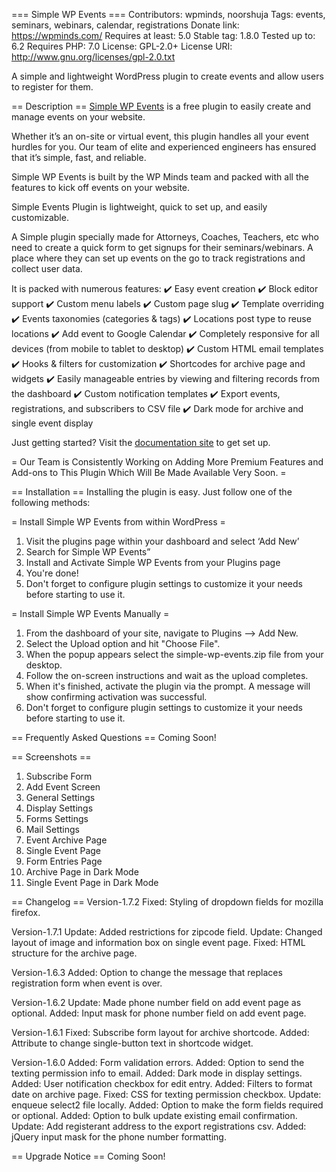 === Simple WP Events ===
Contributors: wpminds, noorshuja
Tags: events, seminars, webinars, calendar, registrations
Donate link: https://wpminds.com/
Requires at least: 5.0
Stable tag: 1.8.0
Tested up to: 6.2
Requires PHP: 7.0
License: GPL-2.0+
License URI: http://www.gnu.org/licenses/gpl-2.0.txt

A simple and lightweight WordPress plugin to create events and allow users to register for them.

== Description ==
[Simple WP Events](https://simplewpevents.com/) is a free plugin to easily create and manage events on your website.

Whether it’s an on-site or virtual event, this plugin handles all your event hurdles for you. Our team of elite and experienced engineers has ensured that it’s simple, fast, and reliable.

Simple WP Events is built by the WP Minds team and packed with all the features to kick off events on your website.

Simple Events Plugin is lightweight, quick to set up, and easily customizable.

A Simple plugin specially made for Attorneys, Coaches, Teachers, etc who need to create a quick form to get signups for their seminars/webinars. A place where they can set up events on the go to track registrations and collect user data.
 
It is packed with numerous features:
✔️ Easy event creation
✔️ Block editor support
✔️ Custom menu labels
✔️ Custom page slug
✔️ Template overriding
✔️ Events taxonomies (categories & tags)
✔️ Locations post type to reuse locations
✔️ Add event to Google Calendar
✔️ Completely responsive for all devices (from mobile to tablet to desktop)
✔️ Custom HTML email templates
✔️ Hooks & filters for customization
✔️ Shortcodes for archive page and widgets
✔️ Easily manageable entries by viewing and filtering records from the dashboard
✔️ Custom notification templates
✔️ Export events, registrations, and subscribers to CSV file
✔️ Dark mode for archive and single event display

Just getting started? Visit the [documentation site](https://simplewpevents.com/docs/) to get set up.
 
= Our Team is Consistently Working on Adding More Premium Features and Add-ons to This Plugin Which Will Be Made Available Very Soon. =

== Installation ==
Installing the plugin is easy. Just follow one of the following methods:

= Install Simple WP Events from within WordPress =

1. Visit the plugins page within your dashboard and select ‘Add New’
2. Search for Simple WP Events”
3. Install and Activate Simple WP Events from your Plugins page
4. You're done!
5. Don't forget to configure plugin settings to customize it your needs before starting to use it.

= Install Simple WP Events Manually =

1. From the dashboard of your site, navigate to Plugins --> Add New.
2. Select the Upload option and hit "Choose File".
3. When the popup appears select the simple-wp-events.zip file from your desktop.
4. Follow the on-screen instructions and wait as the upload completes.
5. When it's finished, activate the plugin via the prompt. A message will show confirming activation was successful.
6. Don't forget to configure plugin settings to customize it your needs before starting to use it.

== Frequently Asked Questions ==
Coming Soon!

== Screenshots ==
1. Subscribe Form
2. Add Event Screen
3. General Settings
4. Display Settings
5. Forms Settings
6. Mail Settings
7. Event Archive Page
8. Single Event Page
9. Form Entries Page
10. Archive Page in Dark Mode
11. Single Event Page in Dark Mode

== Changelog ==
Version-1.7.2
Fixed: Styling of dropdown fields for mozilla firefox.

Version-1.7.1
Update: Added restrictions for zipcode field.
Update: Changed layout of image and information box on single event page.
Fixed: HTML structure for the archive page.

Version-1.6.3
Added: Option to change the message that replaces registration form when event is over.

Version-1.6.2
Update: Made phone number field on add event page as optional.
Added: Input mask for phone number field on add event page.

Version-1.6.1
Fixed: Subscribe form layout for archive shortcode.
Added: Attribute to change single-button text in shortcode widget.

Version-1.6.0
Added: Form validation errors.
Added: Option to send the texting permission info to email.
Added: Dark mode in display settings.
Added: User notification checkbox for edit entry.
Added: Filters to format date on archive page.
Fixed: CSS for texting permission checkbox.
Update: enqueue select2 file locally.
Added: Option to make the form fields required or optional.
Added: Option to bulk update existing email confirmation.
Update: Add registerant address to the export registrations csv.
Added: jQuery input mask for the phone number formatting.

== Upgrade Notice ==
Coming Soon!